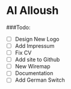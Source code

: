 # Al Alloush



###Todo:

- [ ] Design New Logo
- [ ] Add Impressum
- [ ] Fix CV
- [ ] Add site to Github
- [ ] New Wiremap
- [ ] Documentation
- [ ] Add German Switch